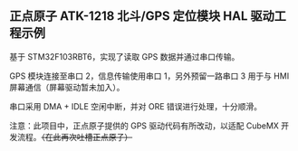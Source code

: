## 正点原子 ATK-1218 北斗/GPS 定位模块 HAL 驱动工程示例

基于 STM32F103RBT6，实现了读取 GPS 数据并通过串口传输。

GPS 模块连接至串口 2，信息传输使用串口 1，另外预留一路串口 3 用于与 HMI 屏幕通信（屏幕驱动暂未加入）。

串口采用 DMA + IDLE 空闲中断，并对 ORE 错误进行处理，十分顺滑。

注意：此项目中，正点原子提供的 GPS 驱动代码有所改动，以适配 CubeMX 开发流程。<del>（在此再次吐槽正点原子）</del>

